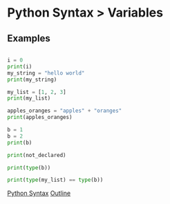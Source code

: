 Python Syntax > Variables
==========================

Examples
--------
```python

i = 0
print(i)
my_string = "hello world"
print(my_string)

my_list = [1, 2, 3]
print(my_list)

apples_oranges = "apples" + "oranges"
print(apples_oranges)

b = 1
b = 2
print(b)

print(not_declared)

print(type(b))

print(type(my_list) == type(b))
```


[Python Syntax](syntax.md)
[Outline](outline.md)
